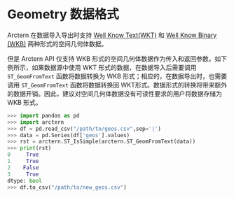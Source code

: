 # Geometry 数据格式

Arctern 在数据导入导出时支持 [Well Know Text(WKT)](https://en.wikipedia.org/wiki/Well-known_text_representation_of_geometry)  和 [Well Know Binary (WKB)](https://en.wikipedia.org/wiki/Well-known_text_representation_of_geometry#Well-known_binary) 两种形式的空间几何体数据。


但是 Arctern API 仅支持 WKB 形式的空间几何体数据作为传入和返回参数。如下例所示，如果数据源中使用 WKT 形式的数据，在数据导入后需要调用 `ST_GeomFromText` 函数将数据转换为 WKB 形式；相应的，在数据导出时，也需要调用 `ST_GeomFromText` 函数将数据转换回 WKT形式。数据形式的转换将带来额外的数据开销。因此，建议对空间几何体数据没有可读性要求的用户将数据存储为 WKB 形式。

```Python
>>> import pandas as pd
>>> import arctern
>>> df = pd.read_csv("/path/to/geos.csv",sep='|')
>>> data = pd.Series(df['geos'].values)
>>> rst = arctern.ST_IsSimple(arctern.ST_GeomFromText(data))
>>> print(rst)
0     True
1     True
2    False
3     True
dtype: bool
>>> df.to_csv("/path/to/new_geos.csv")
```

